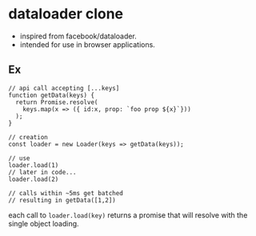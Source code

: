 # dataloader clone

* inspired from facebook/dataloader.
* intended for use in browser applications. 

## Ex

```
// api call accepting [...keys]
function getData(keys) {
  return Promise.resolve(
    keys.map(x => ({ id:x, prop: `foo prop ${x}`}))
  );
}

// creation
const loader = new Loader(keys => getData(keys));

// use
loader.load(1)
// later in code...
loader.load(2)

// calls within ~5ms get batched
// resulting in getData([1,2])
```

each call to `loader.load(key)` returns a promise that will resolve
with the single object loading.